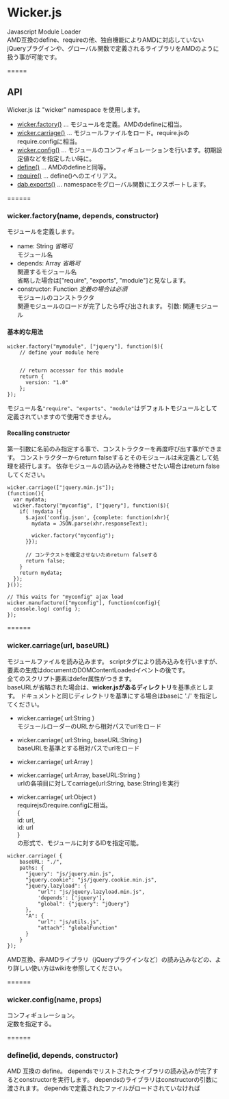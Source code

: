 # Wicker.js

Javascript Module Loader  
AMD互換のdefine、requireの他、独自機能によりAMDに対応していないjQueryプラグインや、グローバル関数で定義されるライブラリをAMDのように扱う事が可能です。

=====
## API

Wicker.js は "wicker" namespace を使用します。

* [wicker.factory()](#wickerfactoryname-depends-constructor) … モジュールを定義。AMDのdefineに相当。
* [wicker.carriage()](#wickercarriageurl-baseurl) … モジュールファイルをロード。require.jsのrequire.configに相当。
* [wicker.config()](#wickerconfigname-props) … モジュールのコンフィギュレーションを行います。初期設定値などを指定したい時に。
* [define()](#defineid-depends-constructor) … AMDのdefineと同等。
* [require()](#requiredepends-controller) … define()へのエイリアス。
* [dab.exports()](#dabexportsid) … namespaceをグローバル関数にエクスポートします。

======
### wicker.factory(name, depends, constructor)

モジュールを定義します。

- name: String *省略可*  
  モジュール名
- depends: Array  *省略可*  
  関連するモジュール名  
  省略した場合は["require", "exports", "module"]と見なします。
- constructor: Function *定義の場合は必須*  
  モジュールのコンストラクタ  
  関連モジュールのロードが完了したら呼び出されます。
  引数: 関連モジュール

#### 基本的な用法

```
wicker.factory("mymodule", ["jquery"], function($){
    // define your module here
    
    
    // return accessor for this module
    return {
      version: "1.0"
    };
});
```

モジュール名`"require"`、`"exports"`、`"module"`はデフォルトモジュールとして定義されていますので使用できません。

#### Recalling constructor

第一引数に名前のみ指定する事で、コンストラクターを再度呼び出す事ができます。
コンストラクターからreturn falseするとそのモジュールは未定義として処理を続行します。
依存モジュールの読み込みを待機させたい場合はreturn falseしてください。

```
wicker.carriage(["jquery.min.js"]);
(function(){
  var mydata;
  wicker.factory("myconfig", ["jquery"], function($){
    if( !mydata ){
      $.ajax('config.json', {complete: function(xhr){
        mydata = JSON.parse(xhr.responseText);
        
        wicker.factory("myconfig");
      }});
      
	  // コンテクストを確定させないためreturn falseする
      return false;
    }
    return mydata;
  });
}());

// This waits for "myconfig" ajax load
wicker.manufacture(["myconfig"], function(config){
  console.log( config );
});
```

======
### wicker.carriage(url, baseURL)

モジュールファイルを読み込みます。
scriptタグにより読み込みを行いますが、要素の生成はdocumentのDOMContentLoadedイベントの後です。  
全てのスクリプト要素はdefer属性がつきます。  
baseURLが省略された場合は、**wicker.jsがあるディレクトリ**を基準点とします。
ドキュメントと同じディレクトリを基準にする場合はbaseに './' を指定してください。

- wicker.carriage( url:String )  
	モジュールローダーのURLから相対パスでurlをロード

- wicker.carriage( url:String, baseURL:String )  
	baseURLを基準とする相対パスでurlをロード
- wicker.carriage( url:Array )
- wicker.carriage( url:Array, baseURL:String )  
  urlの各項目に対してcarriage(url:String, base:String)を実行
 
- wicker.carriage( url:Object )  
  requirejsのrequire.configに相当。  
  {  
    id: url,  
    id: url  
  }  
  の形式で、モジュールに対するIDを指定可能。

```
wicker.carriage( {
    baseURL: "./",
    paths: {
      "jquery": "js/jquery.min.js",
      "jquery.cookie": "js/jquery.cookie.min.js",
      "jquery.lazyload": {
	      "url": "js/jquery.lazyload.min.js",
          'depends': ['jquery'],
		  "global": {"jquery": "jQuery"}
      },
      "A": {
          "url": "js/utils.js",
          "attach": "globalFunction"
      }
    }
});
```

AMD互換、非AMDライブラリ（jQueryプラグインなど）の読み込みなどの、より詳しい使い方はwikiを参照してください。

======
### wicker.config(name, props)

コンフィギュレーション。  
定数を指定する。

======
### define(id, depends, constructor)

AMD 互換の define。
dependsでリストされたライブラリの読み込みが完了するとconstructorを実行します。
dependsのライブラリはconstructorの引数に渡されます。
dependsで定義されたファイルがロードされていなければ<script>要素を生成してロードします。  

idは省略可能ですが、idが省略された場合はファイル名をidとして使用しますので、1ファイル1モジュールで定義する必要があります。  

`wicker.carriage(id+".js", "./")`を自動的に行います。baseURLはドキュメントのURLになります。  
dependsが省略された場合は`["require", "exports", "module"]`を初期値として使用します。

詳しい使い方はwikiを参照してください。

======
### require(depends, controller)

define()へのラッパー。  
dependsでリストされたライブラリの読み込みが完了するとcontrollerを実行します。

======
### dab.exports(id)

namespaceをグローバル関数に変換します。  

* dab.exports("wicker")   
wicker.factory, wicker.manufacture, wicker.carriage, wicker.configをエクスポートします。
エクスポートする事で、namespaceなしで記述する事ができます。  

```
dab.exports("wicker");
carriage({
  "Backbone": "backbone.min.js",
  "underscore": "underscore.min.js",
  "jquery": "jquery.min.js"
});
require(["Backbone"], function(backbone){
  // use backbone here
});
```

IDはスペース区切りで複数の指定が可能です。

```
dab.exports("wicker other_id");
```

## License

(c) 2014 Wicker Wings

* Source code: The MIT License  
* Documents: CC-BY 3.0 or later  
* Sample code: Public domain or CC0  
